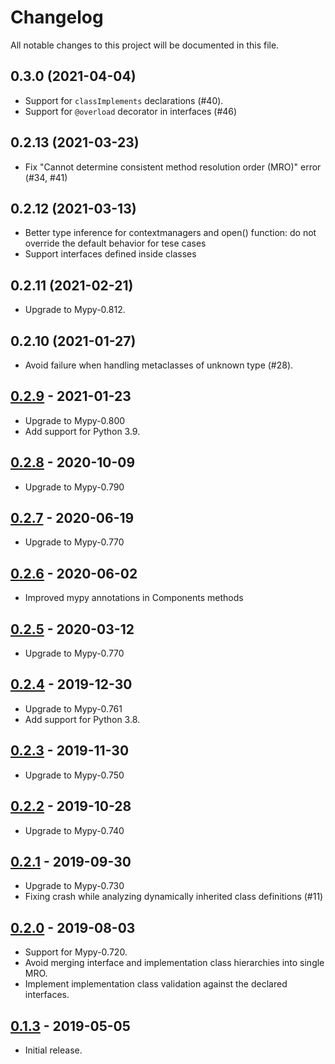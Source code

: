 # Changelog

All notable changes to this project will be documented in this file.

0.3.0 (2021-04-04)
------------------

- Support for `classImplements` declarations (#40).
- Support for `@overload` decorator in interfaces (#46)


0.2.13 (2021-03-23)
-------------------

- Fix "Cannot determine consistent method resolution order (MRO)" error (#34, #41)


0.2.12 (2021-03-13)
-------------------

- Better type inference for contextmanagers and open() function: do not override 
  the default behavior for tese cases
- Support interfaces defined inside classes

0.2.11 (2021-02-21)
-------------------

- Upgrade to Mypy-0.812.


0.2.10 (2021-01-27)
-------------------

- Avoid failure when handling metaclasses of unknown type (#28).


## [0.2.9] - 2021-01-23

- Upgrade to Mypy-0.800
- Add support for Python 3.9.


## [0.2.8] - 2020-10-09

- Upgrade to Mypy-0.790


## [0.2.7] - 2020-06-19

- Upgrade to Mypy-0.770


## [0.2.6] - 2020-06-02

- Improved mypy annotations in Components methods


## [0.2.5] - 2020-03-12

- Upgrade to Mypy-0.770


## [0.2.4] - 2019-12-30

- Upgrade to Mypy-0.761
- Add support for Python 3.8.


## [0.2.3] - 2019-11-30

- Upgrade to Mypy-0.750


## [0.2.2] - 2019-10-28

- Upgrade to Mypy-0.740


## [0.2.1] - 2019-09-30

- Upgrade to Mypy-0.730
- Fixing crash while analyzing dynamically inherited class definitions (#11)


## [0.2.0] - 2019-08-03

- Support for Mypy-0.720.
- Avoid merging interface and implementation class hierarchies into single MRO.
- Implement implementation class validation against the declared interfaces.

## [0.1.3] - 2019-05-05

- Initial release.

[Unreleased]: https://github.com/Shoobx/mypy-zope
[0.2.9]: https://github.com/Shoobx/mypy-zope/releases/tag/0.2.9
[0.2.8]: https://github.com/Shoobx/mypy-zope/releases/tag/0.2.8
[0.2.7]: https://github.com/Shoobx/mypy-zope/releases/tag/0.2.7
[0.2.6]: https://github.com/Shoobx/mypy-zope/releases/tag/0.2.6
[0.2.5]: https://github.com/Shoobx/mypy-zope/releases/tag/0.2.5
[0.2.4]: https://github.com/Shoobx/mypy-zope/releases/tag/0.2.4
[0.2.3]: https://github.com/Shoobx/mypy-zope/releases/tag/0.2.3
[0.2.2]: https://github.com/Shoobx/mypy-zope/releases/tag/0.2.2
[0.2.1]: https://github.com/Shoobx/mypy-zope/releases/tag/0.2.1
[0.2.0]: https://github.com/Shoobx/mypy-zope/releases/tag/0.2.0
[0.1.3]: https://github.com/Shoobx/mypy-zope/releases/tag/0.1.3
